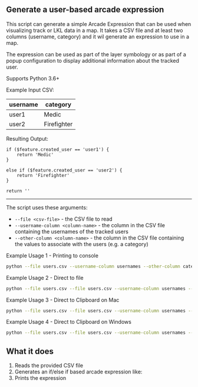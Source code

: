 ## Generate a user-based arcade expression

This script can generate a simple Arcade Expression that can be used when visualizing track or LKL data in a map. It takes a CSV file and at least two columns (username, category) and it wil generate an expression to use in a map.

The expression can be used as part of the layer symbology or as part of a popup configuration to display additional information about the tracked user.

Supports Python 3.6+

Example Input CSV:

| username | category    |
|----------|-------------|
| user1    | Medic       |
| user2    | Firefighter |

Resulting Output:
```
if ($feature.created_user == 'user1') {
    return 'Medic'
}

else if ($feature.created_user == 'user2') {
    return 'Firefighter'
}

return ''
```

----

The script uses these arguments:
- `--file <csv-file>` - the CSV file to read
- `--username-column <column-name>` - the column in the CSV file containing the usernames of the tracked users
- `--other-column <column-name>` - the column in the CSV file containing the values to associate with the users (e.g. a category)

Example Usage 1 - Printing to console
```bash
python --file users.csv --username-column usernames --other-column category
```

Example Usage 2 - Direct to file
```bash
python --file users.csv --file users.csv --username-column usernames --other-column category > output.txt
```

Example Usage 3 - Direct to Clipboard on Mac
```bash
python --file users.csv --file users.csv --username-column usernames --other-column category | pbcopy
```

Example Usage 4 - Direct to Clipboard on Windows
```bash
python --file users.csv --file users.csv --username-column usernames --other-column category | CLIP
```

## What it does

 1. Reads the provided CSV file
 2. Generates an if/else if based arcade expression like:
 3. Prints the expression
